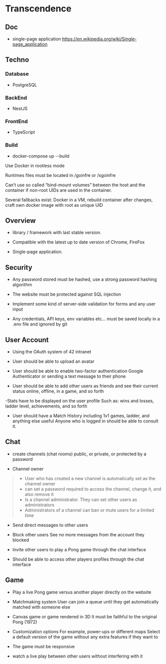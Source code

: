 # Transcendence

## Doc
- single-page application
https://en.wikipedia.org/wiki/Single-page_application
## Techno

### Database
- PostgreSQL

### BackEnd
- NestJS

### FrontEnd
- TypeScript

### Build
- docker-compose up --build

Use Docker in rootless mode

Runtimes files must be located in /goinfre or /sgoinfre

Can’t use so called “bind-mount volumes” between the host and the container if non-root UIDs are used in the
container.

Several fallbacks exist: Docker in a VM, rebuild container after changes, craft own docker image with root as unique UID

## Overview
- library / framework with last stable version.

- Compatible with the latest up to date version of Chrome, FireFox

- Single-page application.

## Security

- Any password stored must be hashed, use a strong password hashing algorithm

- The website must be protected against SQL injection

- Implement some kind of server-side validation for forms and any user input

- Any credentials, API keys, env variables etc... must be saved locally in a .env file and ignored by git

## User Account

- Using the OAuth system of 42 intranet

- User should be able to upload an avatar

- User should be able to enable two-factor authentication
Google Authenticator or sending a text message to their phone

- User should be able to add other users as friends and see their current status
online, offline, in a game, and so forth

-Stats have to be displayed on the user profile
Such as: wins and losses, ladder level, achievements, and so forth

- User should have a Match History including 1v1 games, ladder, and anything else useful
Anyone who is logged in should be able to consult it.

## Chat

- create channels (chat rooms)
public, or private, or protected by a password

- Channel owner
> -  User who has created a new channel is automatically set as the channel owner
> -  can set a password required to access the channel, change it, and also remove it
> - Is a channel administrator. They can set other users as administrators
> - Administrators of a channel can ban or mute users for a limited time

- Send direct messages to other users

- Block other users
See no more messages from the account they blocked

- Invite other users to play a Pong game through the chat interface

- Should be able to access other players profiles through the chat interface

## Game

- Play a live Pong game versus another player directly on the website

- Matchmaking system
User can join a queue until they get automatically matched with someone else

- Canvas game or game rendered in 3D
It must be faithful to the original Pong (1972)

- Customization options
For example, power-ups or different maps
Select a default version of the game without any extra features if they want to
 
- The game must be responsive

- watch a live play between other users without interfering with it
